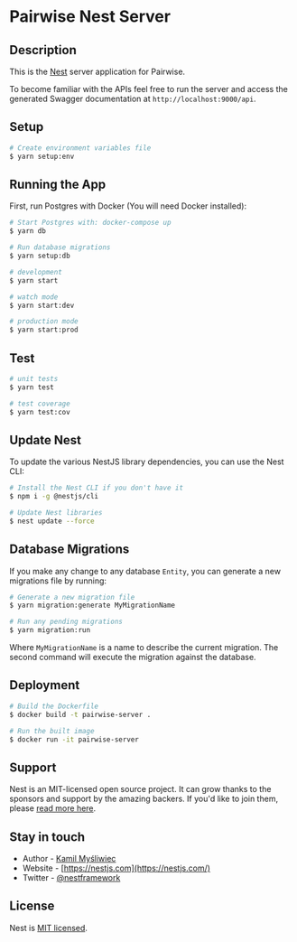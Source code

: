 # Pairwise Nest Server

## Description

This is the [Nest](https://github.com/nestjs/nest) server application for Pairwise.

To become familiar with the APIs feel free to run the server and access the generated Swagger documentation at `http://localhost:9000/api`.

## Setup

```bash
# Create environment variables file
$ yarn setup:env
```

## Running the App

First, run Postgres with Docker (You will need Docker installed):

```bash
# Start Postgres with: docker-compose up
$ yarn db

# Run database migrations
$ yarn setup:db
```

```bash
# development
$ yarn start

# watch mode
$ yarn start:dev

# production mode
$ yarn start:prod
```

## Test

```bash
# unit tests
$ yarn test

# test coverage
$ yarn test:cov
```

## Update Nest

To update the various NestJS library dependencies, you can use the Nest CLI:

```bash
# Install the Nest CLI if you don't have it
$ npm i -g @nestjs/cli

# Update Nest libraries
$ nest update --force
```

## Database Migrations

If you make any change to any database `Entity`, you can generate a new migrations file by running:

```bash
# Generate a new migration file
$ yarn migration:generate MyMigrationName

# Run any pending migrations
$ yarn migration:run
```

Where `MyMigrationName` is a name to describe the current migration. The second command will execute the migration against the database.

## Deployment

```bash
# Build the Dockerfile
$ docker build -t pairwise-server .

# Run the built image
$ docker run -it pairwise-server
```

## Support

Nest is an MIT-licensed open source project. It can grow thanks to the sponsors and support by the amazing backers. If you'd like to join them, please [read more here](https://docs.nestjs.com/support).

## Stay in touch

- Author - [Kamil Myśliwiec](https://kamilmysliwiec.com)
- Website - [https://nestjs.com](https://nestjs.com/)
- Twitter - [@nestframework](https://twitter.com/nestframework)

## License

Nest is [MIT licensed](LICENSE).
